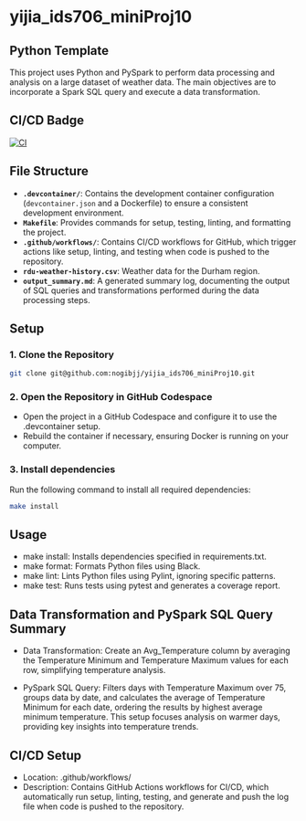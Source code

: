 # yijia_ids706_miniProj10

## Python Template
This project uses Python and PySpark to perform data processing and analysis on a large dataset of weather data. The main objectives are to incorporate a Spark SQL query and execute a data transformation.

## CI/CD Badge
[![CI](https://github.com/nogibjj/yijia_ids706_miniProj10/actions/workflows/cicd.yml/badge.svg)](https://github.com/nogibjj/yijia_ids706_miniProj10/actions/workflows/cicd.yml)

## File Structure
- **`.devcontainer/`**: Contains the development container configuration (`devcontainer.json` and a Dockerfile) to ensure a consistent development environment.
- **`Makefile`**: Provides commands for setup, testing, linting, and formatting the project.
- **`.github/workflows/`**: Contains CI/CD workflows for GitHub, which trigger actions like setup, linting, and testing when code is pushed to the repository.
- **`rdu-weather-history.csv`**: Weather data for the Durham region.
- **`output_summary.md`**: A generated summary log, documenting the output of SQL queries and transformations performed during the data processing steps.

## Setup

### 1. Clone the Repository
```bash
git clone git@github.com:nogibjj/yijia_ids706_miniProj10.git
```

### 2. Open the Repository in GitHub Codespace
- Open the project in a GitHub Codespace and configure it to use the .devcontainer setup.
- Rebuild the container if necessary, ensuring Docker is running on your computer.

### 3. Install dependencies
Run the following command to install all required dependencies:

```bash
make install
```

## Usage
- make install: Installs dependencies specified in requirements.txt.
- make format: Formats Python files using Black.
- make lint: Lints Python files using Pylint, ignoring specific patterns.
- make test: Runs tests using pytest and generates a coverage report.

## Data Transformation and PySpark SQL Query Summary

- Data Transformation: Create an Avg_Temperature column by averaging the Temperature Minimum and Temperature Maximum values for each row, simplifying temperature analysis.

- PySpark SQL Query: Filters days with Temperature Maximum over 75, groups data by date, and calculates the average of Temperature Minimum for each date, ordering the results by highest average minimum temperature. This setup focuses analysis on warmer days, providing key insights into temperature trends.

## CI/CD Setup
- Location: .github/workflows/
- Description: Contains GitHub Actions workflows for CI/CD, which automatically run setup, linting, testing, and generate and push the log file when code is pushed to the repository.

